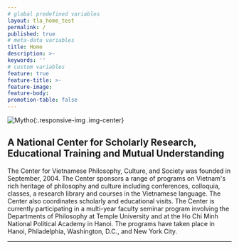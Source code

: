 ```yaml
---
# global predefined variables
layout: tla_home_test
permalink: /
published: true
# meta-data variables
title: Home
description: >-
keywords: ''
# custom variables
feature: true
feature-title: >-
feature-image: 
feature-body:
promotion-table: false
---
```

![Mytho]({{site.baseurl}}/media/vietnamhero.png){:.responsive-img .img-center}
## A National Center for Scholarly Research, Educational Training and Mutual Understanding
The Center for Vietnamese Philosophy, Culture, and Society was founded in September, 2004. The Center sponsors a range of programs on Vietnam's rich heritage of philosophy and culture including conferences, colloquia, classes, a research library and courses in the Vietnamese language. The Center also coordinates scholarly and educational visits. The Center is currently participating in a multi-year faculty seminar program involving the Departments of Philosophy at Temple University and at the Ho Chi Minh National Political Academy in Hanoi. The programs have taken place in Hanoi, Philadelphia, Washington, D.C., and New York City.

___
